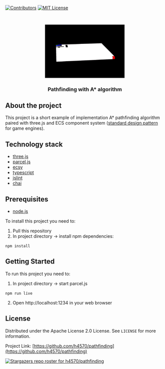 [![Contributors][contributors-shield]][contributors-url]
[![MIT License][license-shield]][license-url]

<br />
<p align="center">

  <img src="https://raw.githubusercontent.com/h4570/pathfinding/master/docs/main.gif" alt="sample" width="50%" height="auto">  

  <h3 align="center">Pathfinding with A* algorithm</h3>

## About the project
This project is a short example of implementation A* pathfinding algorithm paired with three.js and ECS component system ([standard design pattern](https://pl.wikipedia.org/wiki/Entity-component-system) for game engines).
 
## Technology stack 

* [three.js](https://threejs.org/)
* [parcel.js](https://parceljs.org/)
* [ecsy](https://ecsy.io/)  
* [typescript](https://www.typescriptlang.org/)  
* [jslint](https://jslint.com/)  
* [chai](https://www.chaijs.com/)  

## Prerequisites 

* [node.js](https://nodejs.org/en/)   

To install this project you need to:  
1. Pull this repository
2. In project directory -> install npm dependencies:
```
npm install
```

## Getting Started  

To run this project you need to:  
1. In project directory -> start parcel.js
```
npm run live
```
2. Open http://localhost:1234 in your web browser  

## License  

Distributed under the Apache License 2.0 License. See `LICENSE` for more information. 

Project Link: [https://github.com/h4570/pathfinding](https://github.com/h4570/pathfinding)  

[![Stargazers repo roster for h4570/pathfinding](https://reporoster.com/stars/h4570/pathfinding)](https://github.com/h4570/pathfinding/stargazers)

[contributors-shield]: https://img.shields.io/github/contributors/h4570/pathfinding.svg?style=flat-square  
[contributors-url]: https://github.com/h4570/pathfinding/graphs/contributors 
[license-shield]: https://img.shields.io/github/license/h4570/pathfinding.svg?style=flat-square  
[license-url]: https://github.com/h4570/pathfinding/blob/master/LICENSE  
